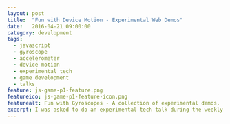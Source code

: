 ```yaml
---
layout: post
title:  "Fun with Device Motion - Experimental Web Demos"
date:   2016-04-21 09:00:00
category: development
tags:
  - javascript
  - gyroscope
  - accelerometer
  - device motion
  - experimental tech
  - game development
  - talks
feature: js-game-p1-feature.png
featureico: js-game-p1-feature-icon.png
featurealt: Fun with Gyroscopes - A collection of experimental demos.
excerpt: I was asked to do an experimental tech talk during the weekly ICF Olson Laboratory; since I've been working on a mobile game revolving around device motion I decided to make device motion in the browser my primary topic. Below are some of the demos I used for the talk.
---
```


[1]: http://unity3d.com/
[2]: https://slack.com/